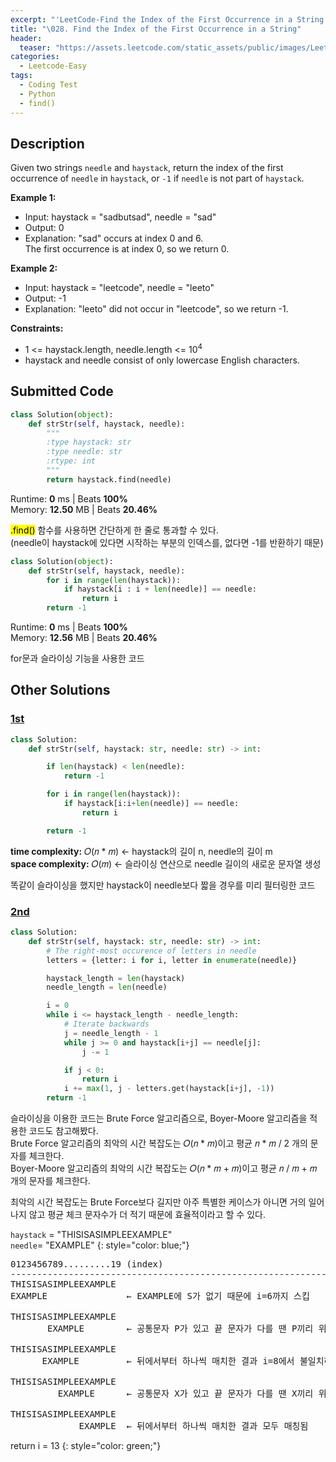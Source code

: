 ```yaml
---
excerpt: "'LeetCode-Find the Index of the First Occurrence in a String' 풀이 정리"
title: "\028. Find the Index of the First Occurrence in a String"
header:
  teaser: "https://assets.leetcode.com/static_assets/public/images/LeetCode_Sharing.png"
categories:
  - Leetcode-Easy
tags:
  - Coding Test
  - Python
  - find()
---
```


## <i class="fa-solid fa-file-lines"></i> Description

Given two strings `needle` and `haystack`, return the index of the first occurrence of `needle` in `haystack`, or `-1` if `needle` is not part of `haystack`.

**Example 1:**

- Input: haystack = "sadbutsad", needle = "sad"
- Output: 0
- Explanation: "sad" occurs at index 0 and 6.    
The first occurrence is at index 0, so we return 0.


**Example 2:**

- Input: haystack = "leetcode", needle = "leeto"
- Output: -1
- Explanation: "leeto" did not occur in "leetcode", so we return -1.

**Constraints:**

- 1 <= haystack.length, needle.length <= 10<sup>4</sup>
- haystack and needle consist of only lowercase English characters.

## <i class="fa-solid fa-cloud-arrow-up"></i> Submitted Code

```python
class Solution(object):
    def strStr(self, haystack, needle):
        """
        :type haystack: str
        :type needle: str
        :rtype: int
        """
        return haystack.find(needle)
```
<i class="fa-solid fa-clock"></i> Runtime: **0** ms \| Beats **100%**    
<i class="fa-solid fa-memory"></i> Memory: **12.50** MB \| Beats **20.46%**

<mark>.find()</mark> 함수를 사용하면 간단하게 한 줄로 통과할 수 있다.   
(needle이 haystack에 있다면 시작하는 부분의 인덱스를, 없다면 -1를 반환하기 때문)

```python
class Solution(object):
    def strStr(self, haystack, needle):
        for i in range(len(haystack)):
            if haystack[i : i + len(needle)] == needle:
                return i
        return -1
```
<i class="fa-solid fa-clock"></i> Runtime: **0** ms \| Beats **100%**    
<i class="fa-solid fa-memory"></i> Memory: **12.56** MB \| Beats **20.46%**

for문과 슬라이싱 기능을 사용한 코드

## <i class="fa-solid fa-flask"></i> Other Solutions

### <a href="https://leetcode.com/problems/find-the-index-of-the-first-occurrence-in-a-string/solutions/5349528/video-slicing-approach/" target="_blank">1st</a>

```python
class Solution:
    def strStr(self, haystack: str, needle: str) -> int:

        if len(haystack) < len(needle):
            return -1

        for i in range(len(haystack)):
            if haystack[i:i+len(needle)] == needle:
                return i

        return -1 
```
<i class="fa-solid fa-clock"></i> **time complexity:** 𝑂(𝑛 \* 𝑚) ← haystack의 길이 n, needle의 길이 m         
<i class="fa-solid fa-memory"></i> **space complexity:** 𝑂(𝑚) ← 슬라이싱 연산으로 needle 길이의 새로운 문자열 생성  

똑같이 슬라이싱을 했지만 haystack이 needle보다 짧을 경우를 미리 필터링한 코드

### <a href="https://leetcode.com/problems/find-the-index-of-the-first-occurrence-in-a-string/solutions/5985413/no-brute-force-boyer-moore-algorithm-official-text-search-research-gif-visualization/" target="_blank">2nd</a>

```python
class Solution:
    def strStr(self, haystack: str, needle: str) -> int:
        # The right-most occurence of letters in needle
        letters = {letter: i for i, letter in enumerate(needle)}

        haystack_length = len(haystack)
        needle_length = len(needle)

        i = 0
        while i <= haystack_length - needle_length:
            # Iterate backwards
            j = needle_length - 1
            while j >= 0 and haystack[i+j] == needle[j]:
                j -= 1

            if j < 0:
                return i
            i += max(1, j - letters.get(haystack[i+j], -1))
        return -1
```
슬라이싱을 이용한 코드는 Brute Force 알고리즘으로, Boyer-Moore 알고리즘을 적용한 코드도 참고해봤다.   
Brute Force 알고리즘의 최악의 시간 복잡도는 𝑂(𝑛 \* 𝑚)이고 평균 𝑛 \* 𝑚 / 2 개의 문자를 체크한다.   
Boyer-Moore 알고리즘의 최악의 시간 복잡도는 𝑂(𝑛 \* 𝑚 + 𝑚)이고 평균 𝑛 / 𝑚 + 𝑚 개의 문자를 체크한다.   

최악의 시간 복잡도는 Brute Force보다 길지만 아주 특별한 케이스가 아니면 거의 일어나지 않고 평균 체크 문자수가 더 적기 때문에 효율적이라고 할 수 있다.

`haystack` = "THISISASIMPLEEXAMPLE"    
`needle`= "EXAMPLE"
{: style="color: blue;"}

<pre>
0123456789.........19 (index)
---------------------------------------------------------------------
THISISASIMPLEEXAMPLE 
EXAMPLE               ← EXAMPLE에 S가 없기 때문에 i=6까지 스킵

THISISASIMPLEEXAMPLE 
       EXAMPLE        ← 공통문자 P가 있고 끝 문자가 다를 땐 P끼리 위치를 맞춰야 한다

THISISASIMPLEEXAMPLE 
      EXAMPLE         ← 뒤에서부터 하나씩 매치한 결과 i=8에서 불일치하므로 스킵 가능

THISISASIMPLEEXAMPLE 
         EXAMPLE      ← 공통문자 X가 있고 끝 문자가 다를 땐 X끼리 위치를 맞춰야 한다

THISISASIMPLEEXAMPLE 
             EXAMPLE  ← 뒤에서부터 하나씩 매치한 결과 모두 매칭됨
</pre>

return i = 13
{: style="color: green;"}
